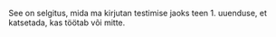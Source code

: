 See on selgitus, mida ma kirjutan testimise jaoks
teen 1. uuenduse, et katsetada, kas töötab või mitte.
